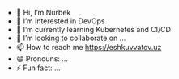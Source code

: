 - 👋 Hi, I’m Nurbek 
- 👀 I’m interested in DevOps
- 🌱 I’m currently learning Kubernetes and CI/CD
- 💞️ I’m looking to collaborate on ...
- 📫 How to reach me https://eshkuvvatov.uz
- 😄 Pronouns: ...
- ⚡ Fun fact: ...

<!---
nurbek2003o/nurbek2003o is a ✨ special ✨ repository because its `README.md` (this file) appears on your GitHub profile.
You can click the Preview link to take a look at your changes.
--->
